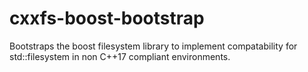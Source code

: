 # cxxfs-boost-bootstrap
Bootstraps the boost filesystem library to implement compatability for std::filesystem in non C++17 compliant environments.
